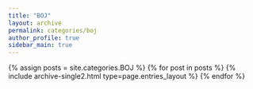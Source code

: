 ```yaml
---
title: "BOJ"
layout: archive
permalink: categories/boj
author_profile: true
sidebar_main: true
---
```



{% assign posts = site.categories.BOJ %}
{% for post in posts %} {% include archive-single2.html type=page.entries_layout %} {% endfor %}